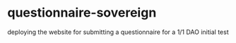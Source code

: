 # questionnaire-sovereign

deploying the website for submitting a questionnaire for a 1/1 DAO initial test
